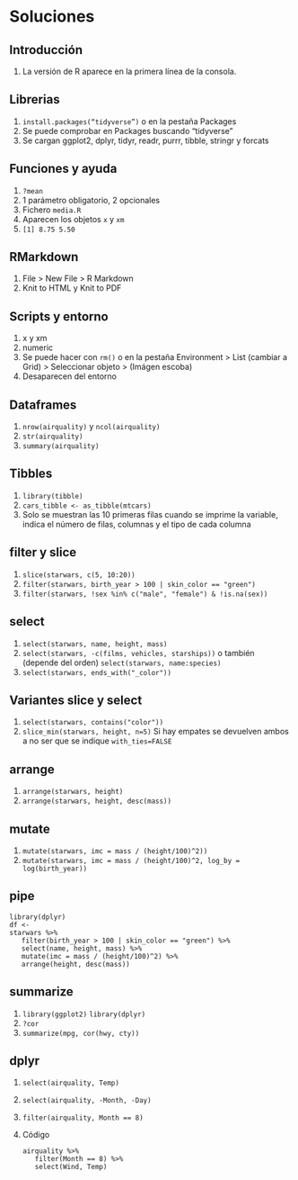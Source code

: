 # Soluciones

## Introducción

1. La versión de R aparece en la primera línea de la consola.

## Librerias

1. `install.packages(“tidyverse”)` o en la pestaña Packages
2. Se puede comprobar en Packages buscando “tidyverse”
3. Se cargan ggplot2, dplyr, tidyr, readr, purrr, tibble, stringr y forcats

## Funciones y ayuda

1. `?mean`
2. 1 parámetro obligatorio, 2 opcionales
3. Fichero `media.R`
4. Aparecen los objetos `x` y `xm`
5. `[1] 8.75 5.50`

## RMarkdown

1. File > New File > R Markdown
2. Knit to HTML y Knit to PDF

## Scripts y entorno

1. x y xm
2. numeric
3. Se puede hacer con `rm()` o en la pestaña Environment > List (cambiar a Grid) > Seleccionar objeto > (Imágen escoba)
4. Desaparecen del entorno

## Dataframes

1. `nrow(airquality)` y `ncol(airquality)`
2. `str(airquality)`
3. `summary(airquality)`

## Tibbles

1. `library(tibble)`
2. `cars_tibble <- as_tibble(mtcars)`
3. Solo se muestran las 10 primeras filas cuando se imprime la variable, indica el número de filas, columnas y el tipo de cada columna

## filter y slice

1. `slice(starwars, c(5, 10:20))`
2. `filter(starwars, birth_year > 100 | skin_color == "green")`
3. `filter(starwars, !sex %in% c("male", "female") & !is.na(sex))`

## select

1. `select(starwars, name, height, mass)`
2. `select(starwars, -c(films, vehicles, starships))` o también (depende del orden) `select(starwars, name:species)`
3. `select(starwars, ends_with("_color"))`

## Variantes slice y select

1. `select(starwars, contains("color"))`
2. `slice_min(starwars, height, n=5)`
   Si hay empates se devuelven ambos a no ser que se indique `with_ties=FALSE`

## arrange

1. `arrange(starwars, height)`
2. `arrange(starwars, height, desc(mass))`

## mutate

1. `mutate(starwars, imc = mass / (height/100)^2))`
2. `mutate(starwars, imc = mass / (height/100)^2, log_by = log(birth_year))`

## pipe

```{r}
library(dplyr)
df <-
starwars %>%
   filter(birth_year > 100 | skin_color == "green") %>%
   select(name, height, mass) %>%
   mutate(imc = mass / (height/100)^2) %>%
   arrange(height, desc(mass))
```

## summarize

1. `library(ggplot2)`
   `library(dplyr)`
2. `?cor`
3. `summarize(mpg, cor(hwy, cty))`

## dplyr

1. `select(airquality, Temp)`
2. `select(airquality, -Month, -Day)`
3. `filter(airquality, Month == 8)`
4. Código

   ```{r}
   airquality %>%
      filter(Month == 8) %>%
      select(Wind, Temp)
   ```
